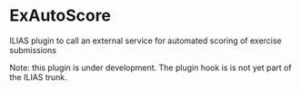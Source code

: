 # ExAutoScore
ILIAS plugin to call an external service for automated scoring of exercise submissions

Note: this plugin is under development.
The plugin hook is is not yet part of the ILIAS trunk.
